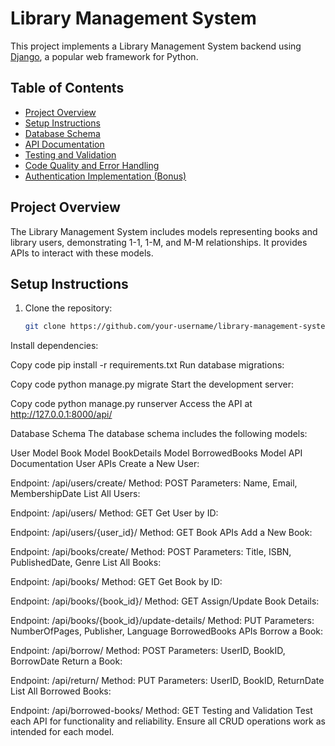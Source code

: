 # Library Management System

This project implements a Library Management System backend using [Django](https://www.djangoproject.com/), a popular web framework for Python.

## Table of Contents
- [Project Overview](#project-overview)
- [Setup Instructions](#setup-instructions)
- [Database Schema](#database-schema)
- [API Documentation](#api-documentation)
- [Testing and Validation](#testing-and-validation)
- [Code Quality and Error Handling](#code-quality-and-error-handling)
- [Authentication Implementation (Bonus)](#authentication-implementation-bonus)

## Project Overview
The Library Management System includes models representing books and library users, demonstrating 1-1, 1-M, and M-M relationships. It provides APIs to interact with these models.

## Setup Instructions
1. Clone the repository:
   ```bash
   git clone https://github.com/your-username/library-management-system.git
Install dependencies:


Copy code
pip install -r requirements.txt
Run database migrations:


Copy code
python manage.py migrate
Start the development server:


Copy code
python manage.py runserver
Access the API at http://127.0.0.1:8000/api/

Database Schema
The database schema includes the following models:

User Model
Book Model
BookDetails Model
BorrowedBooks Model
API Documentation
User APIs
Create a New User:

Endpoint: /api/users/create/
Method: POST
Parameters: Name, Email, MembershipDate
List All Users:

Endpoint: /api/users/
Method: GET
Get User by ID:

Endpoint: /api/users/{user_id}/
Method: GET
Book APIs
Add a New Book:

Endpoint: /api/books/create/
Method: POST
Parameters: Title, ISBN, PublishedDate, Genre
List All Books:

Endpoint: /api/books/
Method: GET
Get Book by ID:

Endpoint: /api/books/{book_id}/
Method: GET
Assign/Update Book Details:

Endpoint: /api/books/{book_id}/update-details/
Method: PUT
Parameters: NumberOfPages, Publisher, Language
BorrowedBooks APIs
Borrow a Book:

Endpoint: /api/borrow/
Method: POST
Parameters: UserID, BookID, BorrowDate
Return a Book:

Endpoint: /api/return/
Method: PUT
Parameters: UserID, BookID, ReturnDate
List All Borrowed Books:

Endpoint: /api/borrowed-books/
Method: GET
Testing and Validation
Test each API for functionality and reliability. Ensure all CRUD operations work as intended for each model.
